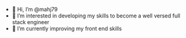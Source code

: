- 👋 Hi, I’m @mahj79
- 👀 I’m interested in developing my skills to become a well versed full stack engineer
- 🌱 I’m currently improving my front end skills
